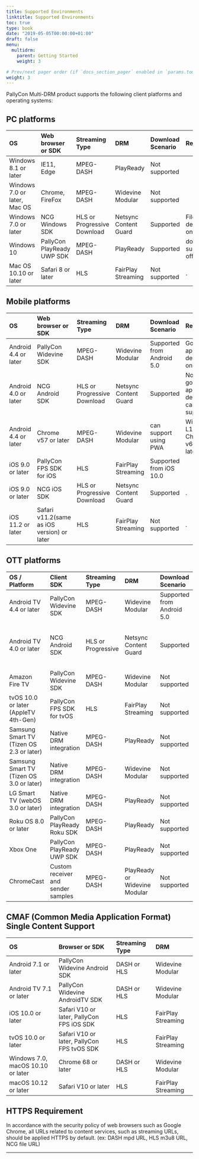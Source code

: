 ```yaml
---
title: Supported Environments
linktitle: Supported Environments
toc: true
type: book
date: "2019-05-05T00:00:00+01:00"
draft: false
menu:
  multidrm:
    parent: Getting Started
    weight: 3

# Prev/next pager order (if `docs_section_pager` enabled in `params.toml`)
weight: 3
---
```


PallyCon Multi-DRM product supports the following client platforms and operating systems:

## PC platforms

|OS |Web browser or SDK |Streaming Type |DRM |Download Scenario |Remarks |
|:---|:---|:---|:---|:---|:---|
|Windows 8.1 or later |IE11, Edge |MPEG-DASH |PlayReady |Not supported | |
|Windows 7.0 or later, Mac OS |Chrome, FireFox |MPEG-DASH |Widevine Modular |Not supported | |
|Windows 7.0 or later |NCG Windows SDK |HLS or Progressive Download |Netsync Content Guard |Supported |File decryption only |
|Windows 10 | PallyCon PlayReady UWP SDK | MPEG-DASH | PlayReady | Supported | does not support offline |
|Mac OS 10.10 or later |Safari 8 or later |HLS |FairPlay Streaming |Not supported |. |

## Mobile platforms

|OS |Web browser or SDK |Streaming Type |DRM |Download Scenario |Remarks |
|:---|:---|:---|:---|:---|:---|
|Android 4.4 or later |PallyCon Widevine SDK |MPEG-DASH |Widevine Modular |Supported from Android 5.0 |Google-approved devices only |
|Android 4.0 or later |NCG Android SDK |HLS or Progressive Download |Netsync Content Guard |Supported |Non google-approved devices can be supported |
|Android 4.4 or later |Chrome v57 or later |MPEG-DASH | Widevine Modular | can support using PWA |Widevine L1 needs Chrome v62 or later |
|iOS 9.0 or later |PallyCon FPS SDK for iOS |HLS |FairPlay Streaming |Supported from iOS 10.0 | |
|iOS 9.0 or later |NCG iOS SDK |HLS or Progressive Download |Netsync Content Guard |Supported |. |
|iOS 11.2 or later | Safari v11.2(same as iOS version) or later |HLS | FairPlay Streaming | Not supported |. |

## OTT platforms

|OS / Platform |Client SDK |Streaming Type |DRM |Download Scenario |Remarks |
|:---|:---|:---|:---|:---|:---|
|Android TV 4.4 or later |PallyCon Widevine SDK |MPEG-DASH |Widevine Modular |Supported from Android 5.0 |Google-approved devices only |
|Android TV 4.0 or later |NCG Android SDK |HLS or Progressive |Netsync Content Guard |Supported |Non google-approved devices can be supported |
|Amazon Fire TV |PallyCon Widevine SDK |MPEG-DASH |Widevine Modular | Not supported | |
|tvOS 10.0 or later (AppleTV 4th-Gen) |PallyCon FPS SDK for tvOS |HLS |FairPlay Streaming |Not supported | |
|Samsung Smart TV (Tizen OS 2.3 or later) | Native DRM integration | MPEG-DASH | PlayReady |Not supported | |
|Samsung Smart TV (Tizen OS 3.0 or later) | Native DRM integration | MPEG-DASH | Widevine Modular |Not supported | |
|LG Smart TV (webOS 3.0 or later) | Native DRM integration | MPEG-DASH | PlayReady |Not supported | |
|Roku OS 8.0 or later | PallyCon PlayReady Roku SDK | MPEG-DASH | PlayReady | Not supported | |
|Xbox One | PallyCon PlayReady UWP SDK | MPEG-DASH | PlayReady | Not supported | |
|ChromeCast | Custom receiver and sender samples | MPEG-DASH | PlayReady or Widevine Modular | Not supported | . |

## CMAF (Common Media Application Format) Single Content Support

|OS |Browser or SDK |Streaming Type |DRM |
|:---|:---|:---|:---|
|Android 7.1 or later |PallyCon Widevine Android SDK |DASH or HLS |Widevine Modular |
|Android TV 7.1 or later |PallyCon Widevine AndroidTV SDK |DASH or HLS |Widevine Modular |
|iOS 10.0 or later |Safari V10 or later, PallyCon FPS iOS SDK |HLS |FairPlay Streaming |
|tvOS 10.0 or later |Safari V10 or later, PallyCon FPS tvOS SDK |HLS |FairPlay Streaming |
|Windows 7.0, macOS 10.10 or later | Chrome 68 or later |DASH or HLS | Widevine Modular |
|macOS 10.12 or later | Safari V10 or later |HLS | FairPlay Streaming |

## HTTPS Requirement

In accordance with the security policy of web browsers such as Google Chrome, all URLs related to content services, such as streaming URLs, should be applied HTTPS by default. (ex: DASH mpd URL, HLS m3u8 URL, NCG file URL)

***